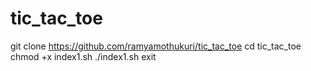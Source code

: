 # tic_tac_toe
git clone https://github.com/ramyamothukuri/tic_tac_toe
cd tic_tac_toe
chmod +x index1.sh
./index1.sh
exit

